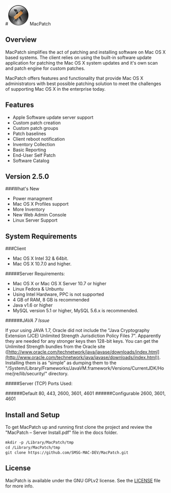 #![MPLogo](Images/MPLogo_64x64.png "MPLogo") MacPatch

## Overview
MacPatch simplifies the act of patching and installing software on Mac OS X based systems. The client relies on using the built-in software update application for patching the Mac OS X system updates and it's own scan and patch engine for custom patches. 

MacPatch offers features and functionality that provide Mac OS X administrators with best possible patching solution to meet the challenges of supporting Mac OS X in the enterprise today.

## Features

* Apple Software update server support
* Custom patch creation
* Custom patch groups
* Patch baselines
* Client reboot notification
* Inventory Collection
* Basic Reporting
* End-User Self Patch
* Software Catalog

## Version 2.5.0

###What's New

* Power managment
* Mac OS X Profiles support
* More Inventory
* New Web Admin Console
* Linux Server Support

## System Requirements

###Client
* Mac OS X Intel 32 & 64bit.  
* Mac OS X 10.7.0 and higher.

#####Server Requirements:
* Mac OS X or Mac OS X Server 10.7 or higher 
* Linux Fedora & Unbuntu
* Using Intel Hardware, PPC is not supported
* 4 GB of RAM, 8 GB is recommended
* Java v1.6 or higher
* MySQL version 5.1 or higher, MySQL 5.6.x is recommended.

######*JAVA 7 Issue* 

If your using JAVA 1.7, Oracle did not include the "Java Cryptography Extension (JCE) Unlimited Strength Jurisdiction Policy Files 7". Apparently they are needed for any stronger keys then 128-bit keys. You can get the Unlimited Strength bundles from the Oracle site ([http://www.oracle.com/technetwork/java/javase/downloads/index.html](http://www.oracle.com/technetwork/java/javase/downloads/index.html)). 
Installing them is as “simple” as dumping them to the "/System/Library/Frameworks/JavaVM.framework/Versions/CurrentJDK/Home/jre/lib/security/" directory.

#####Server (TCP) Ports Used:


######Default
80, 443, 2600, 3601, 4601
######Configurable
2600, 3601, 4601


## Install and Setup
To get MacPatch up and running first clone the project and review the "MacPatch – Server Install.pdf" file in the docs folder.

```
mkdir -p /Library/MacPatch/tmp
cd /Library/MacPatch/tmp
git clone https://github.com/SMSG-MAC-DEV/MacPatch.git 

```

## License

MacPatch is available under the GNU GPLv2 license. See the [LICENSE](LICENSE "License") file for more info.
